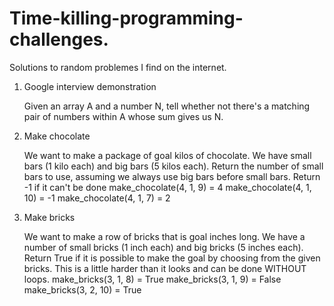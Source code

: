 # Time-killing-programming-challenges.

Solutions to random problemes I find on the internet. 

1. Google interview demonstration

   Given an array A and a number N, tell whether not there's a matching pair of numbers within A whose sum gives us N. 

2. Make chocolate

   We want to make a package of goal kilos of chocolate. We have small bars (1 kilo each) and big bars (5 kilos each).
   Return the number of small bars to use, assuming we always use big bars before small bars. Return -1 if it can't be done
   make_chocolate(4, 1, 9) = 4
   make_chocolate(4, 1, 10) = -1
   make_chocolate(4, 1, 7) = 2
   
3. Make bricks

   We want to make a row of bricks that is goal inches long. We have a number of small bricks (1 inch each) and big bricks
   (5 inches each). Return True if it is possible to make the goal by choosing from the given bricks.
   This is a little harder than it looks and can be done WITHOUT loops. 
   make_bricks(3, 1, 8) = True
   make_bricks(3, 1, 9) = False
   make_bricks(3, 2, 10) = True
